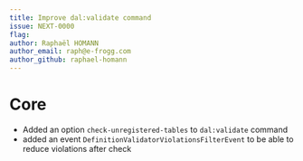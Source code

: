 ```yaml
---
title: Improve dal:validate command
issue: NEXT-0000
flag: 
author: Raphaël HOMANN
author_email: raph@e-frogg.com
author_github: raphael-homann
---
```

# Core
* Added an option `check-unregistered-tables` to `dal:validate` command
* added an event `DefinitionValidatorViolationsFilterEvent` to be able to reduce violations after check
